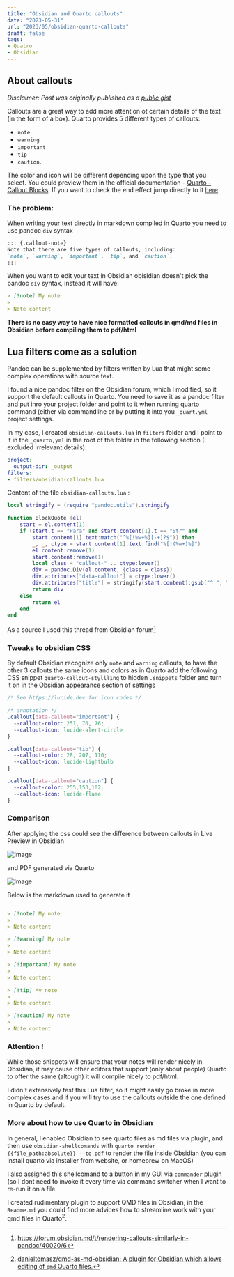```yaml
---
title: "Obsidian and Quarto callouts"
date: "2023-05-31"
url: "2023/05/obsidian-quarto-callouts"
draft: false
tags:
- Quatro
- Obsidian
---
```

## About callouts

*Disclaimer: Post was originally published as a [public gist](https://gist.github.com/danieltomasz/87b1321e23c045309d2571f525f856cf)*

Callouts are a great way to add more attention ot certain details of the text (in the form of a box).
Quarto provides 5 different types of callouts:

-   `note`
-   `warning`
-   `important`
-   `tip`
-   `caution`.

The color and icon will be different depending upon the type that you select.
You could preview them in the official documentation - [Quarto - Callout Blocks](https://quarto.org/docs/authoring/callouts.html).
If you want to check the end effect jump directly to it [here](https://gist.github.com/danieltomasz/87b1321e23c045309d2571f525f856cf#comparison/).

### The problem:

When writing your text directly in markdown compiled in Quarto you need to use pandoc `div` syntax

``` markdown
::: {.callout-note}
Note that there are five types of callouts, including:
`note`, `warning`, `important`, `tip`, and `caution`.
:::
```

When you want to edit your text in Obsidian obisidian doesn't pick the pandoc `div` syntax, instead it will have:

``` markdown
> [!note] My note
>
> Note content
```

**There is no easy way to have nice formatted callouts in qmd/md files in Obsidian before compiling them to pdf/html**

## Lua filters come as a solution

Pandoc can be supplemented by filters written by Lua that might some complex operations with source text.

I found a nice pandoc filter on the Obsidian forum, which I modified, so it support the default callouts in Quarto.
You need to save it as a pandoc filter and put inro your project folder and point to it when running quarto command (either via commandline or by putting it into you `_quart.yml` project settings.

In my case, I created `obsidian-callouts.lua` in `filters` folder and I point to it in the `_quarto,yml` in the root of the folder in the following section (I excluded irrelevant details):

``` yml
project:
  output-dir: _output
filters:
- filters/obsidian-callouts.lua
```

Content of the file `obsidian-callouts.lua` :

``` lua
local stringify = (require "pandoc.utils").stringify

function BlockQuote (el)
    start = el.content[1]
    if (start.t == "Para" and start.content[1].t == "Str" and
        start.content[1].text:match("^%[!%w+%][-+]?$")) then
        _, _, ctype = start.content[1].text:find("%[!(%w+)%]")
        el.content:remove(1)
        start.content:remove(1)
        local class = "callout-" .. ctype:lower()
        div = pandoc.Div(el.content, {class = class})
        div.attributes["data-callout"] = ctype:lower()
        div.attributes["title"] = stringify(start.content):gsub("^ ", "")
        return div
    else
        return el
    end
end
```

As a source I used this thread from Obsidian forum[^1]

[^1]: https://forum.obsidian.md/t/rendering-callouts-similarly-in-pandoc/40020/6

### Tweaks to obsidian CSS

By default Obsidian recognize only `note` and `warning` callouts, to have the other 3 callouts the same icons and colors as in Quarto add the following CSS snippet `quarto-callout-styllling` to hidden `.snippets` folder and turn it on in the Obsidian appearance section of settings

``` css
/* See https://lucide.dev for icon codes */

/* annotation */
.callout[data-callout="important"] {
  --callout-color: 251, 70, 76;
  --callout-icon: lucide-alert-circle
}

.callout[data-callout="tip"] {
  --callout-color: 28, 207, 110;
  --callout-icon: lucide-lightbulb
}

.callout[data-callout="caution"] {
  --callout-color: 255,153,102;
  --callout-icon: lucide-flame
}
```

### Comparison

After applying the css could see the difference between callouts in Live Preview in Obsidian

![Image](https://user-images.githubusercontent.com/7980381/242414671-abd8b360-3a98-4fa0-90ea-d62c453855f0.png)

and PDF generated via Quarto

![Image](https://user-images.githubusercontent.com/7980381/242414991-78ff1f8b-e361-400e-a664-2599f7867c1d.png)

Below is the markdown used to generate it

``` markdown

> [!note] My note
>
> Note content

> [!warning] My note
>
> Note content

> [!important] My note
>
> Note content

> [!tip] My note
>
> Note content

> [!caution] My note
>
> Note content
```

### Attention !

While those snippets will ensure that your notes will render nicely in Obsidian, it may cause other editors that support (only about people) Quarto to offer the same (altough) it will compile nicely to pdf/html.

I didn't extensively test this Lua filter, so it might easily go broke in more complex cases and if you will try to use the callouts outside the one defined in Quarto by default.

### More about how to use Quarto in Obsidian

In general, I enabled Obsidian to see quarto files as md files via plugin, and then use `obsidian-shellcomands` with `quarto render {{file_path:absolute}} --to pdf` to render the file inside Obsidian (you can install quarto via installer from website, or homebrew on MacOS)

I also assigned this shellcomand to a button in my GUI via `commander` plugin (so I dont need to invoke it every time via command switcher when I want to re-run it on a file.

I created rudimentary plugin to support QMD files in Obsidian, in the `Readme.md` you could find more advices how to streamline work with your qmd files in Quarto[^2].

[^2]: [danieltomasz/qmd-as-md-obsidian: A plugin for Obsidian which allows editing of `qmd` Quarto files.](https://github.com/danieltomasz/qmd-as-md-obsidian)